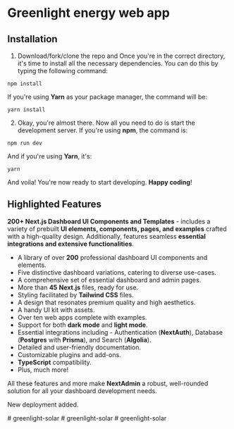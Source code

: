 # Greenlight energy web app
## Installation

1. Download/fork/clone the repo and Once you're in the correct directory, it's time to install all the necessary dependencies. You can do this by typing the following command:
<!-- hello test -->

```
npm install
```

If you're using **Yarn** as your package manager, the command will be:

```
yarn install
```

2. Okay, you're almost there. Now all you need to do is start the development server. If you're using **npm**, the command is:

```
npm run dev
```

And if you're using **Yarn**, it's:

```
yarn 

```

And voila! You're now ready to start developing. **Happy coding**!

## Highlighted Features

**200+ Next.js Dashboard Ul Components and Templates** - includes a variety of prebuilt **Ul elements, components, pages, and examples** crafted with a high-quality design.
Additionally, features seamless **essential integrations and extensive functionalities**.

- A library of over **200** professional dashboard UI components and elements.
- Five distinctive dashboard variations, catering to diverse use-cases.
- A comprehensive set of essential dashboard and admin pages.
- More than **45** **Next.js** files, ready for use.
- Styling facilitated by **Tailwind CSS** files.
- A design that resonates premium quality and high aesthetics.
- A handy UI kit with assets.
- Over ten web apps complete with examples.
- Support for both **dark mode** and **light mode**.
- Essential integrations including - Authentication (**NextAuth**), Database (**Postgres** with **Prisma**), and Search (**Algolia**).
- Detailed and user-friendly documentation.
- Customizable plugins and add-ons.
- **TypeScript** compatibility.
- Plus, much more!

All these features and more make **NextAdmin** a robust, well-rounded solution for all your dashboard development needs.

New deployment added.

#   g r e e n l i g h t - s o l a r 
 
 #   g r e e n l i g h t - s o l a r 
 
 #   g r e e n l i g h t - s o l a r 
 
 